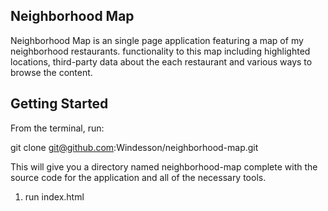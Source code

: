Neighborhood Map
------------
Neighborhood Map is an single page application featuring a map of my neighborhood restaurants.
functionality to this map including highlighted locations, third-party data about
the each restaurant and various ways to browse the content.

Getting Started
----------------------
From the terminal, run:

git clone git@github.com:Windesson/neighborhood-map.git

This will give you a directory named neighborhood-map complete with the source
code for the application and all of the necessary tools.

1. run index.html
